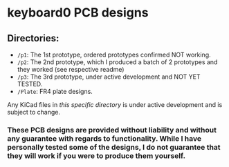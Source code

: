 # keyboard0 PCB designs

## Directories: 

- `/p1`: The 1st prototype, ordered prototypes confirmed NOT working.
- `/p2`: The 2nd prototype, which I produced a batch of 2 prototypes and they worked (see respective readme)
- `/p3`: The 3rd prototype, under active development and NOT YET TESTED.
- `/Plate`: FR4 plate designs.

Any KiCad files in *this specific directory* is under active development and is subject to change. 

### These PCB designs are provided without liability and without any guarantee with regards to functionality. While I have personally tested some of the designs, I do not guarantee that they will work if you were to produce them yourself. 